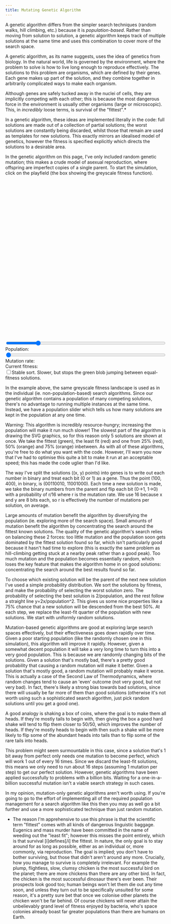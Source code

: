 ```yaml
---
title: Mutating Genetic Algorithm
---
```

A genetic algorithm differs from the simpler search techniques (random walks, hill climbing, etc.) because it is *population-based*. Rather than moving from solution to solution, a genetic algorithm keeps track of multiple solutions at the same time and uses this combination to cover more of the search space.

A genetic algorithm, as its name suggests, uses the idea of genetics from biology. In the natural world, life is governed by the environment, where the problem to solve is how to live long enough to reproduce effectively. The solutions to this problem are organisms, which are defined by their genes. Each gene makes up part of the solution, and they combine together in arbitrarily complicated ways to make each organism.

Although genes are safely tucked away in the nuclei of cells, they are implicitly competing with each other; this is because the most dangerous force in the environment is usually other organisms (large or microscopic). This, in *incredibly* loose terms, is survival of the "fittest".*

In a genetic algorithm, these ideas are implemented literally in the code: full solutions are made out of a collection of partial solutions; the worst solutions are constantly being discarded, whilst those that remain are used as templates for new solutions. This exactly mirrors an idealised model of genetics, however the fitness is specified explicitly which directs the solutions to a desirable area.

In the genetic algorithm on this page, I've only included random genetic mutation; this makes a crude model of asexual reproduction, where offspring are imperfect copies of a single parent. To start the simulation, click on the playfield (the box showing the greyscale fitness function).

<div id="mutate_playfield" style="width: 500px; height: 500px;"></div>
<form action="#" type="get">
 <div>
  <input type="range" min="1" max="100" value="20" id="mutate_population" style="width: 500px;" />
  <label for="mutate_population">Population:&nbsp;</label><a id="mutate_population_display"></a>
 </div>
 <div>
  <input type="range" min="1" max="10" id="mutate_rate" value="1" style="width: 500px;" />
  <label for="mutate_rate">Mutation rate:&nbsp;</label><a id="mutate_rate_display"></a>
 </div>
 <div>
  Current fitness:&nbsp;<a id="mutate_fitness"></a>
 </div>
 <div>
  <input type="checkbox" id="mutate_stable" value="0" /><label for="mutate_stable">Stable sort. Slower, but stops the green blob jumping between equal-fitness solutions.</label>
 </div>
</form>
<script src="/js/jquery.js"></script>
<script src="/js/jquery_svg.js"></script>
<script src="/js/underscore.js"></script>
<script src="/js/optimisation/mutate.js"></script>

In the example above, the same greyscale fitness landscape is used as in the individual (ie. non-population-based) search algorithms. Since our genetic algorithm contains a population of many competing solutions, there's no advantage to running multiple instances at the same time. Instead, we have a population slider which tells us how many solutions are kept in the population at any one time.

Warning: This algorithm is incredibly resource-hungry; increasing the population will make it run much slower! The slowest part of the algorithm is drawing the SVG graphics, so for this reason only 5 solutions are shown at once. We take the fittest (green), the least fit (red) and one from 25% (red), 50% (orange) and 75% (orange) inbetween. As with all of these algorithms, you're free to do what you want with the code. However, I'll warn you now that I've had to optimise this quite a bit to make it run at an acceptable speed; this has made the code uglier than I'd like.

The way I've split the solutions ((x, y) points) into genes is to write out each number in binary and treat each bit (0 or 1) as a gene. Thus the point (100, 400), in binary, is (00110010, 11001000). Each time a new solution is made, we take the binary numbers from the parent and flip each bit (0->1, 1->0) with a probability of r/16 where r is the mutation rate. We use 16 because x and y are 8 bits each, so r is effectively the number of mutations per solution, on average.

Large amounts of mutation benefit the algorithm by diversifying the population (ie. exploring more of the search space). Small amounts of mutation benefit the algorithm by concentrating the search around the fittest known solutions. The quality of the genetic algorithm's search relies on balancing these 2 forces: too little mutation and the population soon gets dominated by the fittest solution found so far, which isn't particularly good because it hasn't had time to explore (this is exactly the same problem as hill-climbing getting stuck at a nearby peak rather than a good peak). Too much mutation and the population becomes essentially random, which loses the key feature that makes the algorithm home in on good solutions: concentrating the search around the best results found so far.

To choose which existing solution will be the parent of the next new solution I've used a simple probability distribution. We sort the solutions by fitness, and make the probability of selecting the worst solution zero. The probability of selecting the best solution is 2/population, and the rest follow a straight line y=2x/population^2. This gives us some nice properties like a 75% chance that a new solution will be descended from the best 50%. At each step, we replace the least-fit quarter of the population with new solutions. We start with uniformly random solutions.

Mutation-based genetic algorithms are good at exploring large search spaces effectively, but their effectiveness goes down rapidly over time. Given a poor starting population (like the randomly chosen one in this simulation), this algorithm will improve it rapidly. However, given a somewhat decent population it will take a very long time to turn this into a very good population. This is because we are randomly changing bits of the solutions. Given a solution that's mostly bad, there's a pretty good probability that causing a random mutation will make it better. Given a solution that's mostly good, a random mutation will probably make it worse. This is actually a case of the Second Law of Thermodynamics, where random changes tend to cause an 'even' outcome (not very good, but not very bad). In fact, there's likely a strong bias towards bad solutions, since there will usually be far more of them than good solutions (otherwise it's not worth using such a sophisticated search algorithm, just pick random solutions until you get a good one).

A good analogy is shaking a box of coins, where the goal is to make them all heads. If they're mostly tails to begin with, then giving the box a good hard shake will tend to flip them closer to 50/50, which improves the number of heads. If they're mostly heads to begin with then such a shake will be more likely to flip some of the abundant heads into tails than to flip some of the rare tails into heads.

This problem might seem surmountable in this case, since a solution that's 1 bit away from perfect only needs one mutation to become perfect, which will work 1 out of every 16 times. Since we discard the least-fit solutions, this means we only need to run about 16 steps (assuming 1 mutation per step) to get our perfect solution. However, genetic algorithms have been applied successfully to problems with a billion bits. Waiting for a one-in-a-billion successful mutation isn't a viable search strategy in such cases.

In my opinion, mutation-only genetic algorithms aren't worth using. If you're going to go to the effort of implementing all of the required population management for a search algorithm like this then you may as well go a bit further and use a more sophisticated technique than just random mutation.

 * The reason I'm apprehensive to use this phrase is that the scientific term "fittest" comes with all kinds of dangerous linguistic baggage. Eugenics and mass murder have been committed in the name of weeding out the "least fit"; however this misses the point entirely, which is that survival [i]defines[/i] the fittest. In nature, the only goal is to stay around for as long as possible, either as an individual or, more commonly, via reproduction. The goal is implied; you don't have to bother surviving, but those that didn't aren't around any more. Crucially, how you manage to survive is completely irrelevant. For example the plump, flightless, slow, clumsy chicken is the most successful bird on the planet; there are more chickens than there are any other bird. In fact, the chicken is the most successful dinosaur there's ever been. Their prospects look good too; human beings won't let them die out any time soon, and unless they turn out to be specifically unsuited for some reason, it's a pretty sure bet that once we colonise other planets the chicken won't be far behind. Of course chickens will never attain the unbelievably grand level of fitness enjoyed by bacteria, who's space colonies already boast far greater populations than there are humans on Earth.
